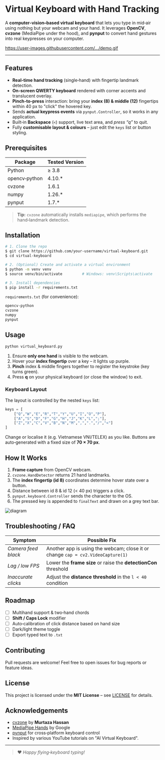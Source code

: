 # Virtual Keyboard with Hand Tracking

A **computer‑vision–based virtual keyboard** that lets you type in mid‑air using nothing but your webcam and your hand. It leverages **OpenCV**, **cvzone** (MediaPipe under the hood), and **pynput** to convert hand gestures into real keypresses on your computer.

https://user-images.githubusercontent.com/…/demo.gif <!-- Replace with your own GIF or screenshot -->

---

## Features

- **Real‑time hand tracking** (single‑hand) with fingertip landmark detection.  
- **On‑screen QWERTY keyboard** rendered with corner accents and translucent overlay.  
- **Pinch‑to‑press** interaction: bring your **index (8) & middle (12)** fingertips within 40 px to "click" the hovered key.  
- Sends **actual keypress events** via `pynput.Controller`, so it works in any application.  
- Built‑in **Backspace** (`<`) support, live text area, and *press “q”* to quit.  
- Fully **customisable layout & colours** – just edit the `keys` list or button styling.

## Prerequisites

| Package | Tested Version |
|---------|---------------|
| Python  | ≥ 3.8         |
| opencv‑python | 4.10.* |
| cvzone  | 1.6.1         |
| numpy   | 1.26.*        |
| pynput  | 1.7.*         |

> **Tip:** `cvzone` automatically installs `mediapipe`, which performs the hand‑landmark detection.

## Installation

```bash
# 1. Clone the repo
$ git clone https://github.com/your‑username/virtual‑keyboard.git
$ cd virtual‑keyboard

# 2. (Optional) Create and activate a virtual environment
$ python -m venv venv
$ source venv/bin/activate         # Windows: venv\Scripts\activate

# 3. Install dependencies
$ pip install -r requirements.txt
```

`requirements.txt` (for convenience):
```txt
opencv‑python
cvzone
numpy
pynput
```

## Usage

```bash
python virtual_keyboard.py
```

1. Ensure **only one hand** is visible to the webcam.  
2. Hover your **index fingertip** over a key – it lights up purple.  
3. **Pinch** index & middle fingers together to register the keystroke (key turns green).  
4. Press **q** on your physical keyboard (or close the window) to exit.

### Keyboard Layout

The layout is controlled by the nested `keys` list:
```python
keys = [
    ["Q","W","E","R","T","Y","U","I","O","P"],
    ["A","S","D","F","G","H","J","K","L",";"],
    ["Z","X","C","V","B","N","M",",",".","/","<"]
]
```
Change or localise it (e.g. Vietnamese VNI/TELEX) as you like. Buttons are auto‑generated with a fixed size of **70 × 70 px**.

## How It Works

1. **Frame capture** from OpenCV webcam.  
2. `cvzone.HandDetector` returns 21 hand landmarks.  
3. The **index fingertip (id 8)** coordinates determine hover state over a button.  
4. Distance between id 8 & id 12 (< 40 px) triggers a click.  
5. `pynput.keyboard.Controller` sends the character to the OS.  
6. The pressed key is appended to `finalText` and drawn on a grey text bar.

![diagram](docs/flowchart.svg) <!-- Optional architecture diagram -->

## Troubleshooting / FAQ

| Symptom | Possible Fix |
|---------|-------------|
| *Camera feed black* | Another app is using the webcam; close it or change `cap = cv2.VideoCapture(1)` |
| *Lag / low FPS* | Lower the **frame size** or raise the **detectionCon** threshold |
| *Inaccurate clicks* | Adjust the **distance threshold** in the `l < 40` condition |

## Roadmap

- [ ] Multihand support & two‑hand chords  
- [ ] **Shift / Caps Lock** modifier  
- [ ] Auto‑calibration of click distance based on hand size  
- [ ] Dark/light theme toggle  
- [ ] Export typed text to `.txt`

## Contributing

Pull requests are welcome! Feel free to open issues for bug reports or feature ideas.

## License

This project is licensed under the **MIT License** – see [LICENSE](LICENSE) for details.

## Acknowledgements

- [cvzone](https://github.com/cvzone/cvzone) by **Murtaza Hassan**  
- [MediaPipe Hands](https://developers.google.com/mediapipe/solutions/vision/hand_landmarker) by Google  
- [pynput](https://github.com/moses-palmer/pynput) for cross‑platform keyboard control  
- Inspired by various YouTube tutorials on "AI Virtual Keyboard".

---

> ❤ *Happy flying‑keyboard typing!*
